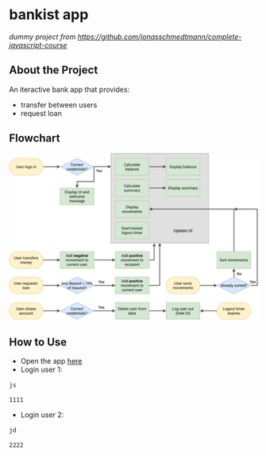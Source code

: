 # bankist app
*dummy project from https://github.com/jonasschmedtmann/complete-javascript-course*

## About the Project
An iteractive bank app that provides:
- transfer between users
- request loan

## Flowchart
![bankist flowchart](./Bankist-flowchart.png)

## How to Use
- Open the app [here](https://ihsanramdhani.github.io/bankist/)
- Login user 1:
```
js
```
```
1111
```
- Login user 2:
```
jd
```
```
2222
```